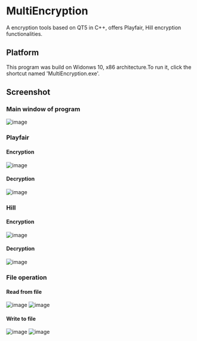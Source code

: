 # MultiEncryption
A encryption tools based on QT5 in C++, offers Playfair, Hill encryption functionalities.

## Platform
This program was build on Widonws 10, x86 architecture.To run it, click the shortcut named 'MultiEncryption.exe'.

## Screenshot
### Main window of program
![image](https://github.com/gaunthan/MultiEncryption/blob/master/images/MainWindow.png)

### Playfair
#### Encryption
![image](https://github.com/gaunthan/MultiEncryption/blob/master/images/PlayfairEncryption.png)

#### Decryption
![image](https://github.com/gaunthan/MultiEncryption/blob/master/images/PlayfairDecryption.png)

### Hill
#### Encryption
![image](https://github.com/gaunthan/MultiEncryption/blob/master/images/HillEncryption.png)
#### Decryption
![image](https://github.com/gaunthan/MultiEncryption/blob/master/images/HillDecryption.png)

### File operation
#### Read from file
![image](https://github.com/gaunthan/MultiEncryption/blob/master/images/ReadFileAction.png)
![image](https://github.com/gaunthan/MultiEncryption/blob/master/images/ReadFileAction2.png)

#### Write to file
![image](https://github.com/gaunthan/MultiEncryption/blob/master/images/WriteFileAction.png)
![image](https://github.com/gaunthan/MultiEncryption/blob/master/images/WriteFileAction2.png)